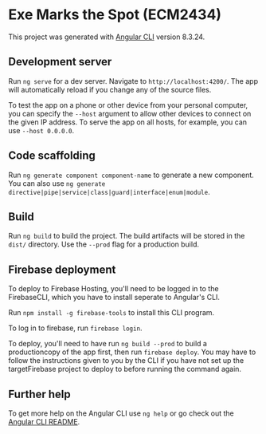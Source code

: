 # Exe Marks the Spot (ECM2434)

This project was generated with [Angular CLI](https://github.com/angular/angular-cli) version 8.3.24.

## Development server

Run `ng serve` for a dev server. Navigate to `http://localhost:4200/`. The app will automatically reload if you change any of the source files.

To test the app on a phone or other device from your personal computer,
you can specify the `--host` argument to allow other devices to connect on
the given IP address. To serve the app on all hosts, for example, you can
use `--host 0.0.0.0`.

## Code scaffolding

Run `ng generate component component-name` to generate a new component. You can also use `ng generate directive|pipe|service|class|guard|interface|enum|module`.

## Build

Run `ng build` to build the project. The build artifacts will be stored in the `dist/` directory. Use the `--prod` flag for a production build.

## Firebase deployment

To deploy to Firebase Hosting, you'll need to be logged in to the FirebaseCLI, which you have to install seperate to Angular's CLI.

Run `npm install -g firebase-tools` to install this CLI program.

To log in to firebase, run `firebase login`.

To deploy, you'll need to have run `ng build --prod` to build a productioncopy of the app first, then run `firebase deploy`. You may have to follow
the instructions given to you by the CLI if you have not set up the targetFirebase project to deploy to before running the command again.

## Further help

To get more help on the Angular CLI use `ng help` or go check out the [Angular CLI README](https://github.com/angular/angular-cli/blob/master/README.md).
